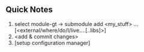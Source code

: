 ## Quick Notes

1.  select module-gt -> submodule add <my_stuff> ... [<external/where/do/I/live....[..libs]>]
2.  <add & commit changes>
3.  [setup configuration manager]
